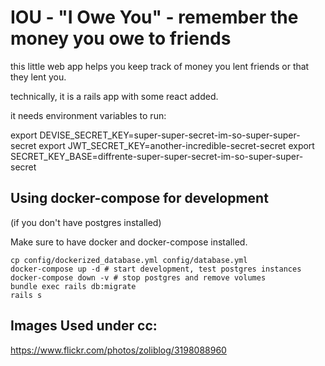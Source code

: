 # IOU - "I Owe You" - remember the money you owe to friends

this little web app helps you keep track of money
you lent friends or that they lent you.

technically, it is a rails app with some react added.

it needs environment variables to run:

export DEVISE_SECRET_KEY=super-super-secret-im-so-super-super-secret
export JWT_SECRET_KEY=another-incredible-secret-secret
export SECRET_KEY_BASE=diffrente-super-super-secret-im-so-super-super-secret

## Using docker-compose for development
(if you don't have postgres installed)

Make sure to have docker and docker-compose installed.

```
cp config/dockerized_database.yml config/database.yml
docker-compose up -d # start development, test postgres instances
docker-compose down -v # stop postgres and remove volumes
bundle exec rails db:migrate
rails s
```

## Images Used under cc:

https://www.flickr.com/photos/zoliblog/3198088960
